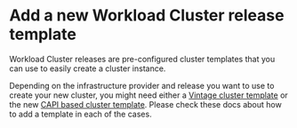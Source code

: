 # Add a new Workload Cluster release template

Workload Cluster releases are pre-configured cluster templates that you can use to easily create a cluster instance.

Depending on the infrastructure provider and release you want to use to create your new cluster, you might need either
a [Vintage cluster template](./add_release_vintage.md) or the new
[CAPI based cluster template](./add_release_capi.md). Please check these docs about how to add a template in each
of the cases.
